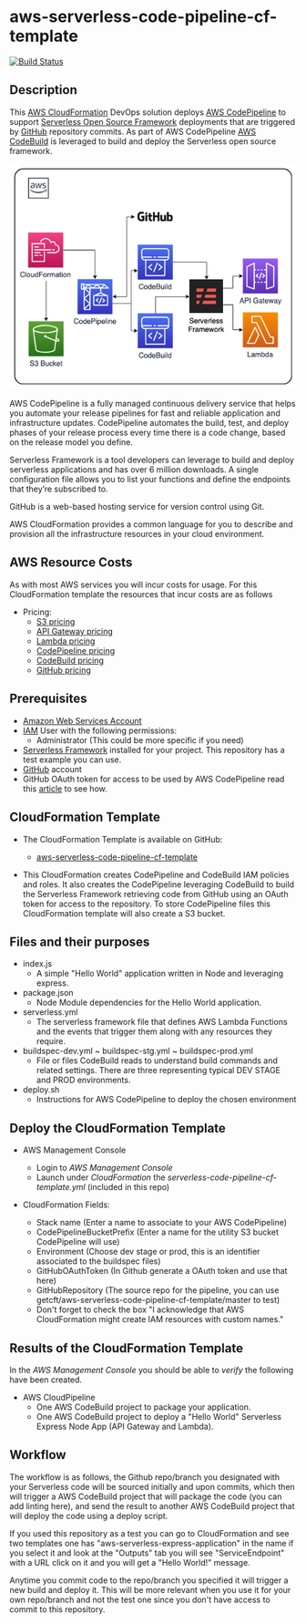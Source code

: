 # aws-serverless-code-pipeline-cf-template
[![Build Status](https://travis-ci.org/getcft/aws-serverless-code-pipeline-cf-template.svg?branch=master)](https://travis-ci.org/getcft/aws-serverless-code-pipeline-cf-template)

## Description

This <a href="https://aws.amazon.com/cloudformation/" target="_blank">AWS CloudFormation</a> DevOps solution deploys <a href="https://aws.amazon.com/codepipeline/" target="_blank">AWS CodePipeline</a> to support <a href="https://serverless.com" target="_blank"> Serverless Open Source Framework</a> deployments that are triggered by <a href="https://github.com" target="_blank">GitHub</a> repository commits. As part of AWS CodePipeline <a href="https://aws.amazon.com/codebuild" target="_blank">AWS CodeBuild</a> is leveraged to build and deploy the Serverless open source framework.

<img src="serverless-codepipeline-cft.png" alt="AWS CodePipeline and Serverless DevOps CloudFormation Template" />

AWS CodePipeline is a fully managed continuous delivery service that helps you automate your release pipelines for fast and reliable application and infrastructure updates. CodePipeline automates the build, test, and deploy phases of your release process every time there is a code change, based on the release model you define.

Serverless Framework is a tool developers can leverage to build and deploy serverless applications and has over 6 million downloads. A single configuration file allows you to list your functions and define the endpoints that they’re subscribed to.

GitHub is a web-based hosting service for version control using Git.

AWS CloudFormation provides a common language for you to describe and provision all the infrastructure resources in your cloud environment.

## AWS Resource Costs

As with most AWS services you will incur costs for usage. For this CloudFormation template the resources that incur costs are as follows

* Pricing:
  * <a href="https://aws.amazon.com/s3/pricing/" target="_blank">S3 pricing</a>
  * <a href="https://aws.amazon.com/api-gateway/pricing/" target="_blank">API Gateway pricing</a>
  * <a href="https://aws.amazon.com/lambda/pricing/" target="_blank">Lambda pricing</a>
  * <a href="https://aws.amazon.com/codepipeline/pricing/" target="_blank">CodePipeline pricing</a>
  * <a href="https://aws.amazon.com/codebuild/pricing/" target="_blank">CodeBuild pricing</a>
  * <a href="https://github.com/pricing" target="_blank">GitHub pricing</a>

## Prerequisites

* <a href="https://aws.amazon.com" target="_blank"> Amazon Web Services Account</a>
* <a href="https://aws.amazon.com/iam/" target="_blank">IAM</a> User with the following permissions:
  * Administrator (This could be more specific if you need)
* <a href="https://serverless.com" target="_blank">Serverless Framework</a> installed for your project. This repository has a test example you can use.
* <a href="https://github.com/pricing" target="_blank">GitHub</a> account
* GitHub OAuth token for access to be used by AWS CodePipeline read this <a href="https://help.github.com/articles/creating-a-personal-access-token-for-the-command-line/" target="_blank">article</a> to see how.

## CloudFormation Template

* The CloudFormation Template is available on GitHub:
   * <a href="https://github.com/getcft/aws-serverless-code-pipeline-cf-template" target="_blank">aws-serverless-code-pipeline-cf-template</a>

* This CloudFormation creates CodePipeline and CodeBuild IAM policies and roles. It also creates the CodePipeline leveraging CodeBuild to build the Serverless Framework retrieving code from GitHub using an OAuth token for access to the repository. To store CodePipeline files this CloudFormation template will also create a S3 bucket.

## Files and their purposes

* index.js
  * A simple "Hello World" application written in Node and leveraging express.
* package.json
  * Node Module dependencies for the Hello World application.
* serverless.yml
  * The serverless framework file that defines AWS Lambda Functions and the events that trigger them along with any resources they require.
* buildspec-dev.yml ~ buildspec-stg.yml ~ buildspec-prod.yml
  * File or files CodeBuild reads to understand build commands and related settings. There are three representing typical DEV STAGE and PROD environments.
* deploy.sh
  * Instructions for AWS CodePipeline to deploy the chosen environment

## Deploy the CloudFormation Template

* AWS Management Console

   * Login to *AWS Management Console*
   * Launch under *CloudFormation* the *serverless-code-pipeline-cf-template.yml* (included in this repo)

* CloudFormation Fields:

  * Stack name (Enter a name to associate to your AWS CodePipeline)
  * CodePipelineBucketPrefix (Enter a name for the utility S3 bucket CodePipeline will use)
  * Environment (Choose dev stage or prod, this is an identifier associated to the buildspec files)
  * GitHubOAuthToken (In Github generate a OAuth token and use that here)
  * GitHubRepository (The source repo for the pipeline, you can use getcft/aws-serverless-code-pipeline-cf-template/master to test)
  * Don't forget to check the box "I acknowledge that AWS CloudFormation might create IAM resources with custom names."

## Results of the CloudFormation Template

In the *AWS Management Console* you should be able to *verify* the following have been created.

* AWS CloudPipeline
  * One AWS CodeBuild project to package your application.
  * One AWS CodeBuild project to deploy a "Hello World" Serverless Express Node App (API Gateway and Lambda).

## Workflow

The workflow is as follows, the Github repo/branch you designated with your Serverless code will be sourced initially and upon commits, which then will trigger a AWS CodeBuild project that will package the code (you can add linting here), and send the result to another AWS CodeBuild project that will deploy the code using a deploy script.

If you used this repository as a test you can go to CloudFormation and see two templates one has "aws-serverless-express-application" in the name if you select it and look at the "Outputs" tab you will see "ServiceEndpoint" with a URL click on it and you will get a "Hello World!" message.

Anytime you commit code to the repo/branch you specified it will trigger a new build and deploy it. This will be more relevant when you use it for your own repo/branch and not the test one since you don't have access to commit to this repository.


